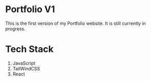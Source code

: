 # Portfolio V1

This is the first version of my Portfolio website. It is still currently in progress.

# Tech Stack
<ol> 
<li>JavaScript</li>
<li>TailWindCSS</li>
<li>React</li>
</ol>
